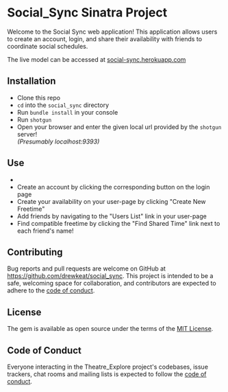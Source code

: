 # Social_Sync Sinatra Project

Welcome to the Social Sync web application! This application allows users to create an account, login, and share their availability with friends to coordinate social schedules.

The live model can be accessed at [social-sync.herokuapp.com](http://social-sync.herokuapp.com)

## Installation

- Clone this repo 
- `cd` into the `social_sync` directory 
- Run `bundle install` in your console
- Run `shotgun`
- Open your browser and enter the given local url provided by the `shotgun` server!  
  _(Presumably localhost:9393)_

## Use

-
- Create an account by clicking the corresponding button on the login page
- Create your availability on your user-page by clicking "Create New Freetime"
- Add friends by navigating to the "Users List" link in your user-page
- Find compatible freetime by clicking the "Find Shared Time" link next to each friend's name!

## Contributing

Bug reports and pull requests are welcome on GitHub at https://github.com/drewkeat/social_sync. This project is intended to be a safe, welcoming space for collaboration, and contributors are expected to adhere to the [code of conduct](https://github.com/drewkeat/social_sync/blob/master/CODE_OF_CONDUCT.md).

## License

The gem is available as open source under the terms of the [MIT License](https://opensource.org/licenses/MIT).

## Code of Conduct

Everyone interacting in the Theatre_Explore project's codebases, issue trackers, chat rooms and mailing lists is expected to follow the [code of conduct](https://github.com/drewkeat/Theatre_Explore/blob/master/CODE_OF_CONDUCT.md).
